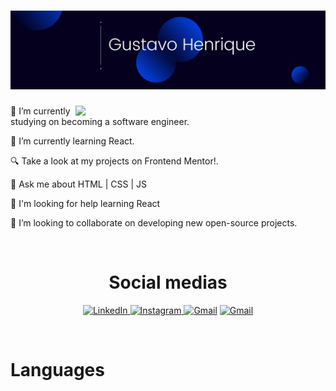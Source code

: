 <h1>
    <img src="public/images/Hello, my name is.png" alt="">
</h1>

<img align="right" src="public\images\Zenitsu Kimetsu No Yaiba GIF - Zenitsu Kimetsu No Yaiba Anime - Discover & Share GIFs.gif" heigth="300px" width="400px">

🔭 I’m currently studying on becoming a software engineer.

🌱 I’m currently learning React.

🔍 Take a look at my projects on Frontend Mentor!.

💬 Ask me about HTML | CSS | JS

🤝 I'm looking for help learning React

💛 I’m looking to collaborate on developing new open-source projects.

<br>


<h1 align="center">Social medias</h1>
<div align="center">

<a href="">![LinkedIn](https://img.shields.io/badge/linkedin-%230077B5.svg?style=for-the-badge&logo=linkedin&logoColor=white)
</a>
<a href="">![Instagram](https://img.shields.io/badge/Instagram-%23E4405F.svg?style=for-the-badge&logo=Instagram&logoColor=white)
</a>
<a href="">![Gmail](https://img.shields.io/badge/Gmail-D14836?style=for-the-badge&logo=gmail&logoColor=white)</a>
<a href="">![Gmail](https://img.shields.io/badge/Gmail-D14836?style=for-the-badge&logo=gmail&logoColor=white)</a>

</div>

<br>

<h1>Languages</h1>